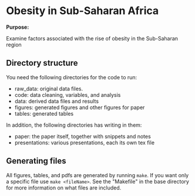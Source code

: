 # Obesity in Sub-Saharan Africa

**Purpose:**

Examine factors associated with the rise of obesity in the Sub-Saharan region

## Directory structure

You need the following directories for the code to run:

- raw_data: original data files.
- code: data cleaning, variables, and analysis
- data: derived data files and results
- figures: generated figures and other figures for paper
- tables: generated tables

In addition, the following directories has writing in them:

- paper: the paper itself, together with snippets and notes
- presentations: various presentations, each its own tex file

##  Generating files

All figures, tables, and pdfs are generated by running `make`.
If you want only a specific file use `make <fileName>`.
See the "Makefile" in the base directory for more information 
on what files are included.


